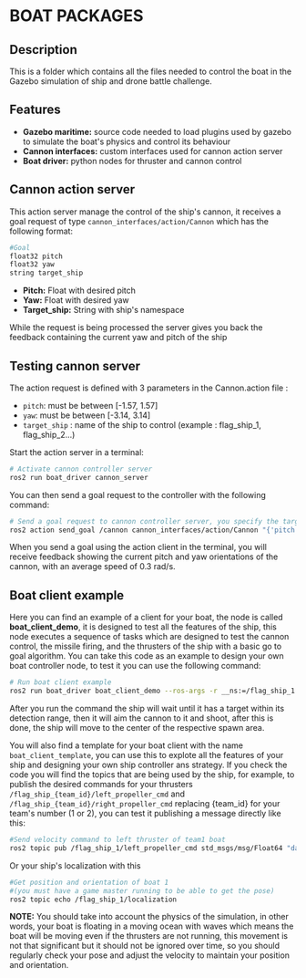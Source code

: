 # BOAT PACKAGES

## Description
This is a folder which contains all the files needed to control the boat in the Gazebo simulation of ship and drone battle challenge.

## Features
- **Gazebo maritime:** source code needed to load plugins used by gazebo to simulate the boat's physics and control its behaviour
- **Cannon interfaces:** custom interfaces used for cannon action server
- **Boat driver:** python nodes for thruster and cannon control

## Cannon action server

This action server manage the control of the ship's cannon, it receives a goal request of type `cannon_interfaces/action/Cannon` which has the following format:

```bash
#Goal
float32 pitch
float32 yaw
string target_ship
```

- **Pitch:** Float with desired pitch
- **Yaw:** Float with desired yaw
- **Target_ship:** String with ship's namespace

While the request is being processed the server gives you back the feedback containing the current yaw and pitch of the ship

## Testing cannon server

The action request is defined with 3 parameters in the Cannon.action file :  
   - `pitch`: must be between [-1.57, 1.57]
   - `yaw`: must be between [-3.14, 3.14]
   - `target_ship` : name of the ship to control (example : flag_ship_1, flag_ship_2...)

Start the action server in a terminal: 

```bash
# Activate cannon controller server
ros2 run boat_driver cannon_server
```

You can then send a goal request to the controller with the following command:

```bash
# Send a goal request to cannon controller server, you specify the target ship, yaw, and pitch desired
ros2 action send_goal /cannon cannon_interfaces/action/Cannon "{'pitch': 1.0, 'yaw': -1.0, 'target_ship': '/flag_ship_1'}" --feedback
```

When you send a goal using the action client in the terminal, you will receive feedback showing the current pitch and yaw orientations of the cannon, with an average speed of 0.3 rad/s.


## Boat client example

Here you can find an example of a client for your boat, the node is called **boat_client_demo**, it is designed to test all the features of the ship, this node executes a sequence of tasks which are designed to test the cannon control, the missile firing, and the thrusters of the ship with a basic go to goal algorithm. You can take this code as an example to design your own boat controller node, to test it you can use the following command: 

```bash
# Run boat client example
ros2 run boat_driver boat_client_demo --ros-args -r __ns:=/flag_ship_1
```

After you run the command the ship will wait until it has a target within its detection range, then it will aim the cannon to it and shoot, after this is done, the ship will move to the center of the respective spawn area.

You will also find a template for your boat client with the name `boat_client_template`, you can use this to explote all the features of your ship and designing your own ship controller ans strategy. If you check the code you will find the topics that are being used by the ship, for example, to publish the desired commands for your thrusters `/flag_ship_{team_id}/left_propeller_cmd` and `/flag_ship_{team_id}/right_propeller_cmd` replacing {team_id} for your team's number (1 or 2), you can test it publishing a message directly like this:

```bash
#Send velocity command to left thruster of team1 boat
ros2 topic pub /flag_ship_1/left_propeller_cmd std_msgs/msg/Float64 "data: 2.0" --once
```

Or your ship's localization with this 

```bash
#Get position and orientation of boat 1
#(you must have a game master running to be able to get the pose)
ros2 topic echo /flag_ship_1/localization

```
**NOTE:** You should take into account the physics of the simulation, in other words, your boat is floating in a moving ocean with waves which means the boat will be moving even if the thrusters are not running, this movement is not that significant but it should not be ignored over time, so you should regularly check your pose and adjust the velocity to maintain your position and orientation.
